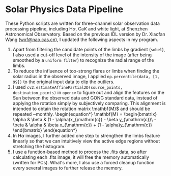 # Solar Physics Data Pipeline
These Python scripts are written for three-channel solar observation data processing pipeline, including $\mathrm{H}\alpha$, $\mathrm{Ca}K$ and white light, at Shenzhen Astronomical Observatory. Based on the previous IDL version by Dr. Xiaofan Wang (wxf@nao.cas.cn), I updated the following aspects in my program.
1. Apart from filtering the candidate points of the limbs by gradient (`sobel`), I also used a cut-off level of the intensity of the image (after being smoothed by a `uniform filter`) to recognize the radial range of the limbs.
2. To reduce the influence of too-strong flares or limbs when finding the solar radius in the observed image, I applied `np.percentile(data, [1, 99])` to the original input data to clip the outliers.
3. I used `cv2.estimateAffinePartial2D(source_points, destination_points)` in `opencv` to figure out and align the features on the Sun between the observed data and GONG standard data, instead of applying the rotation simply by subjectively comparing. This alignment is intended to obtain the rotation matrix \mathbf{M}$ and should be repeated ~monthly.
\begin{equation*}
\mathbf{M} =
    \begin{bmatrix} \alpha & \beta & (1 - \alpha)x_{\mathrm{c}} - \beta y_{\mathrm{c}}\\
    -\beta & \alpha & \beta x_{\mathrm{c}} + (1 - \alpha)y_{\mathrm{c}}
\end{bmatrix}
\end{equation*}
4. In $\mathrm{H}\alpha$ images, I further added one step to strengthen the limbs feature linearly so that we can intuitively view the active edge regions without stretching the histogram.
5. I use a function-based method to process the .fits data, so after calculating each .fits image, it will free the memory automatically (written for PCs). What's more, I also use a forced cleanup function every several images to further release the memory.
